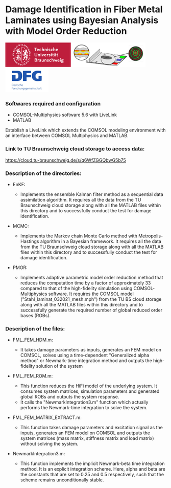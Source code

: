 # Damage Identification in Fiber Metal Laminates using Bayesian Analysis with Model Order Reduction

<img src="Logos/logo-tubs.png" alt="drawing" width="205"/> <img src="Logos/SHM_Logo_Git.png" alt="drawing" width="230"/> <img src="Logos/logo-dfg.jpg" alt="drawing" width="135"/> 

### Softwares required and configuration

* COMSOL-Multiphysics software 5.6 with LiveLink
* MATLAB

Establish a LiveLink which extends the COMSOL modeling environment with an interface between COMSOL Multiphysics and MATLAB. 

### Link to TU Braunschweig cloud storage to access data:
https://cloud.tu-braunschweig.de/s/q6WfZGGQbwG5b75


### Description of the directories: 

* EnKF: 
     + Implements the ensemble Kalman filter method as a sequential data assimilation algorithm. It requires all the data from the TU Braunschweig cloud storage along with all the MATLAB files within this directory and to successfully conduct the test for damage identification.
 
* MCMC: 
    + Implements the Markov chain Monte Carlo method with Metropolis-Hastings algorithm in a Bayesian framework. It requires all the data from the TU Braunschweig cloud storage along with all the MATLAB files within this directory and to successfully conduct the test for damage identification.
    
* PMOR: 
    + Implements adaptive parametric model order reduction method that reduces the computation time by a factor of approximately 33 compared to that of the high-fidelity simulation using COMSOL-Multiphysics software. It requires the COMSOL model ("Stahl_laminat_032021_mesh.mph") from the TU BS cloud storage along with all the MATLAB files within this directory and to successfully generate the required number of global reduced order bases (ROBs).
    
### Description of the files:

* FML_FEM_HDM.m:
    + It takes damage parameters as inputs, generates an FEM model on COMSOL, solves using a time-dependent "Generalized alpha method" or Newmark-time integration method and outputs the high-fidelity solution of the system

* FML_FEM_ROM.m:
    + This function reduces the HiFi model of the underlying system. It consumes system matrices, simulation parameters and generated global ROBs and outputs the system response. 
    + It calls the "NewmarkIntegration3.m" function which actually performs the Newmark-time integration to solve the system. 
    
* FML_FEM_MATRIX_EXTRACT.m: 
    + This function takes damage parameters and excitation signal as the inputs, generates an FEM model on COMSOL and outputs the system matrices (mass matrix, stiffness matrix and load matrix) without solving the system. 
    
* NewmarkIntegration3.m: 
    + This function implements the implicit Newmark-beta time integration method. It is an explicit integration scheme. Here, alpha and beta are the constants that are set to 0.25 and 0.5 respectively, such that the scheme remains unconditionally stable.
